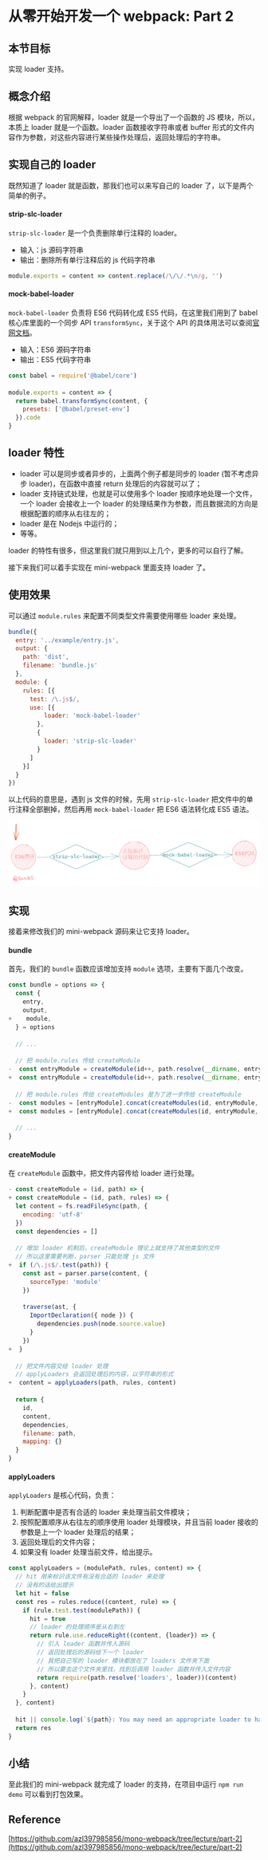 # 从零开始开发一个 webpack: Part 2

## 本节目标

实现 loader 支持。

## 概念介绍

根据 webpack 的官网解释，loader 就是一个导出了一个函数的 JS 模块，所以，本质上 loader 就是一个函数。loader 函数接收字符串或者 buffer 形式的文件内容作为参数，对这些内容进行某些操作处理后，返回处理后的字符串。

## 实现自己的 loader

既然知道了 loader 就是函数，那我们也可以来写自己的 loader 了，以下是两个简单的例子。

#### strip-slc-loader

`strip-slc-loader` 是一个负责删除单行注释的 loader。

- 输入：js 源码字符串
- 输出：删除所有单行注释后的 js 代码字符串

```js
module.exports = content => content.replace(/\/\/.*\n/g, '')
```

#### mock-babel-loader

`mock-babel-loader` 负责将 ES6 代码转化成 ES5 代码，在这里我们用到了 babel 核心库里面的一个同步 API `transformSync`，关于这个 API 的具体用法可以查阅[官网文档](https://babeljs.io/docs/en/babel-core#transformasync)。

- 输入：ES6 源码字符串
- 输出：ES5 代码字符串

```js
const babel = require('@babel/core')

module.exports = content => {
  return babel.transformSync(content, {
    presets: ['@babel/preset-env']
  }).code
}
```

## loader 特性

- loader 可以是同步或者异步的，上面两个例子都是同步的 loader (暂不考虑异步 loader)，在函数中直接 return 处理后的内容就可以了；
- loader 支持链式处理，也就是可以使用多个 loader 按顺序地处理一个文件，一个 loader 会接收上一个 loader 的处理结果作为参数，而且数据流的方向是根据配置的顺序从右往左的；
- loader 是在 Nodejs 中运行的；
- 等等。

loader 的特性有很多，但这里我们就只用到以上几个，更多的可以自行了解。

接下来我们可以着手实现在 mini-webpack 里面支持 loader 了。

## 使用效果

可以通过 `module.rules` 来配置不同类型文件需要使用哪些 loader 来处理。

```js
bundle({
  entry: '../example/entry.js',
  output: {
    path: 'dist',
    filename: 'bundle.js'
  },
  module: {
    rules: [{
      test: /\.js$/,
      use: [{
          loader: 'mock-babel-loader'
        },
        {
          loader: 'strip-slc-loader'
        }
      ]
    }]
  }
})
```

以上代码的意思是，遇到 js 文件的时候，先用 `strip-slc-loader` 把文件中的单行注释全部删掉，然后再用 `mock-babel-loader` 把 ES6 语法转化成 ES5 语法。

![](./assets/loader.png)

## 实现

接着来修改我们的 mini-webpack 源码来让它支持 loader。

#### bundle

首先，我们的 `bundle` 函数应该增加支持 `module` 选项，主要有下面几个改变。

```js
const bundle = options => {
  const {
    entry,
    output,
+    module,
  } = options

  // ...

  // 把 module.rules 传给 createModule
-  const entryModule = createModule(id++, path.resolve(__dirname, entry))
+  const entryModule = createModule(id++, path.resolve(__dirname, entry), module.rules)

  // 把 module.rules 传给 createModules 是为了进一步传给 createModule
-  const modules = [entryModule].concat(createModules(id, entryModule, module.rules))
+  const modules = [entryModule].concat(createModules(id, entryModule, module.rules))

  // ...
}
```

#### createModule

在 `createModule` 函数中，把文件内容传给 loader 进行处理。

```js
- const createModule = (id, path) => {
+ const createModule = (id, path, rules) => {
  let content = fs.readFileSync(path, {
    encoding: 'utf-8'
  })
  const dependencies = []

  // 增加 loader 机制后，createModule 理论上就支持了其他类型的文件
  // 所以这里需要判断，parser 只能处理 js 文件
+  if (/\.js$/.test(path)) {
    const ast = parser.parse(content, {
      sourceType: 'module'
    })

    traverse(ast, {
      ImportDeclaration({ node }) {
        dependencies.push(node.source.value)
      }
    })
+  }

  // 把文件内容交给 loader 处理
  // applyLoaders 会返回处理后的内容，以字符串的形式
+  content = applyLoaders(path, rules, content)

  return {
    id,
    content,
    dependencies,
    filename: path,
    mapping: {}
  }
}
```

#### applyLoaders

`applyLoaders` 是核心代码，负责：

1. 判断配置中是否有合适的 loader 来处理当前文件模块；
2. 按照配置顺序从右往左的顺序使用 loader 处理模块，并且当前 loader 接收的参数是上一个 loader 处理后的结果；
3. 返回处理后的文件内容；
4. 如果没有 loader 处理当前文件，给出提示。

```js
const applyLoaders = (modulePath, rules, content) => {
  // hit 用来标识该文件有没有合适的 loader 来处理
  // 没有的话给出提示
  let hit = false
  const res = rules.reduce((content, rule) => {
    if (rule.test.test(modulePath)) {
      hit = true
      // loader 的处理顺序是从右到左
      return rule.use.reduceRight((content, {loader}) => {
        // 引入 loader 函数并传入源码
        // 返回处理后的源码给下一个 loader
        // 我把自己写的 loader 模块都放在了 loaders 文件夹下面
        // 所以要去这个文件夹里找，找到后调用 loader 函数并传入文件内容
        return require(path.resolve('loaders', loader))(content)
      }, content)
    }
  }, content)

  hit || console.log(`${path}: You may need an appropriate loader to handle this file type.`);
  return res
}
```

## 小结

至此我们的 mini-webpack 就完成了 loader 的支持，在项目中运行 `npm run demo` 可以看到打包效果。

## Reference

[https://github.com/azl397985856/mono-webpack/tree/lecture/part-2](https://github.com/azl397985856/mono-webpack/tree/lecture/part-2)